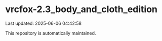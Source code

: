 # vrcfox-2.3_body_and_cloth_edition

Last updated: 2025-06-06 04:42:58

This repository is automatically maintained.
